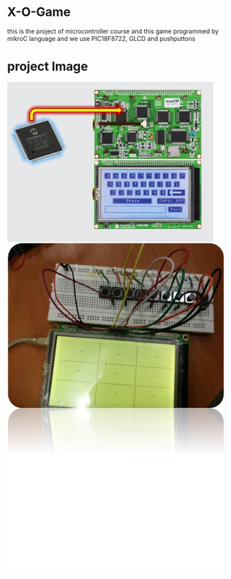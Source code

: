 # X-O-Game
this is the project of microcontroller course and this game programmed by mikroC language and we use PIC18F8722, GLCD and pushputtons 
# project Image
<img src="images/picture1.png"><br>
<img src="images/picture2.jpg"><br>
